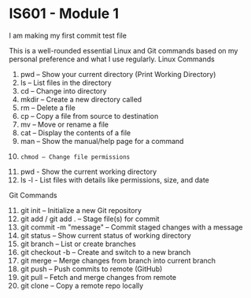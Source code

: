 # IS601 - Module 1

I am making my first commit test file

This is a well-rounded essential Linux and Git commands based on my personal preference and what I use regularly.
Linux Commands

1.	pwd – Show your current directory (Print Working Directory)
2.	ls – List files in the directory
3.	cd – Change into directory
4.	mkdir – Create a new directory called
5.	rm – Delete a file
6.	cp – Copy a file from source to destination
7.	mv – Move or rename a file
8.	cat – Display the contents of a file
9.	man – Show the manual/help page for a command
10. 	chmod – Change file permissions
11.	pwd - Show the current working directory
12.	ls -l - List files with details like permissions, size, and date


Git Commands

11.	git init – Initialize a new Git repository 
12.	git add / git add . – Stage file(s) for commit 
13.	git commit -m "message" – Commit staged changes with a message 
14.	git status – Show current status of working directory 
15.	git branch – List or create branches 
16.	git checkout -b – Create and switch to a new branch
17.	git merge – Merge changes from branch into current branch 
18.	git push – Push commits to remote (GitHub) 
19.	git pull – Fetch and merge changes from remote 
20.	git clone – Copy a remote repo locally  
